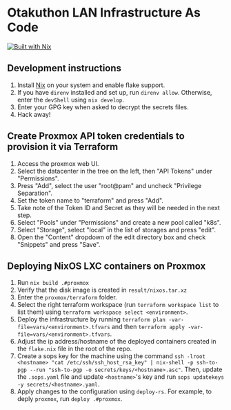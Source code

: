 # Otakuthon LAN Infrastructure As Code

[![Built with Nix](https://builtwithnix.org/badge.svg)](https://builtwithnix.org)

## Development instructions

1. Install [Nix](https://nixos.org/download.html) on your system and enable flake support.
2. If you have `direnv` installed and set up, run `direnv allow`. Otherwise, enter the `devShell` using `nix develop`.
3. Enter your GPG key when asked to decrypt the secrets files.
4. Hack away!

## Create Proxmox API token credentials to provision it via Terraform
1. Access the proxmox web UI.
2. Select the datacenter in the tree on the left, then "API Tokens" under "Permissions".
3. Press "Add", select the user "root@pam" and uncheck "Privilege Separation".
4. Set the token name to "terraform" and press "Add".
5. Take note of the Token ID and Secret as they will be needed in the next step.
6. Select "Pools" under "Permissions" and create a new pool called "k8s".
7. Select "Storage", select "local" in the list of storages and press "edit".
8. Open the "Content" dropdown of the edit directory box and check "Snippets" and press "Save".

## Deploying NixOS LXC containers on Proxmox

1. Run `nix build .#proxmox`
2. Verify that the disk image is created in `result/nixos.tar.xz`
3. Enter the `proxmox/terraform` folder.
4. Select the right terraform workspace (run `terraform workspace list` to list them) using `terraform workspace select <environment>`.
3. Deploy the infrastructure by running `terraform plan -var-file=vars/<environment>.tfvars` and then `terraform apply -var-file=vars/<environment>.tfvars`.
3. Adjust the ip address/hostname of the deployed containers created in the `flake.nix` file in the root of the repo.
4. Create a sops key for the machine using the command `ssh -lroot <hostname> "cat /etc/ssh/ssh_host_rsa_key" | nix-shell -p ssh-to-pgp --run "ssh-to-pgp -o secrets/keys/<hostname>.asc"`. Then, update the `.sops.yaml` file and update `<hostname>`'s key and run `sops updatekeys -y secrets/<hostname>.yaml`.
5. Apply changes to the configuration using `deploy-rs`. For example, to deply `proxmox`, run `deploy .#proxmox`.
